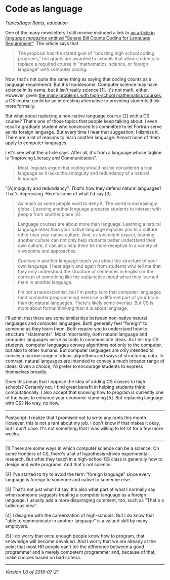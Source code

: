 Code as language
================

*Topics/tags: [Rants](index-rants), education*

One of the many newsletters I still receive included a
link to [an article in _language magazine_ entitled "Senate Bill Counts
Coding for Language Requirement"](https://www.languagemagazine.com/2018/07/12/senate-bill-counts-coding-for-language-requirement/).  The article says that

> The proposal has the stated goal of "boosting high school coding
programs," but grants are awarded to schools that allow students to
replace a required course in "mathematics, science, or foreign language"
with computer coding.

Now, that's not quite the same thing as saying that coding counts as
a language requirement.  But it's troublesome.  Computer science may have
science in its name, but it isn't really science [1].  It's not math,
either.  However, given [the many problems with high-school mathematics
courses](https://www.maa.org/external_archive/devlin/LockhartsLament.pdf),
a CS course could be an interesting alternative to providing students
think more formally.

But what about replacing a non-native language course [2] with a
CS course?  That's one of those topics that people keep talking about.
I even recall a graduate student who convinced his committee to let Fortran
serve as his foreign language.  But every time I hear that suggestion,
I dismiss it.  There are a lot of reasons to learn another language.
Almost none of them apply to computer languages.

Let's see what the article says.  After all, it's from a language whose
tagline is "Improving Literacy and Communication".

> Most linguists argue that coding should not be considered a true
language as it lacks the ambiguity and redundancy of a natural language.

"[A]mbiguity and redundancy".  *That's* how they defend natural languages?
That's depressing.  Here's some of what I'd say [3].

> As much as some people want to deny it, The world is increasingly global.
Learning another language prepares students to interact with people from
another place [4].

> Language courses are about more than language.  Learning a natural
language other than your native language exposes you to a culture other
than your native culture.  And, as you might expect, learning another
culture can not only help students better understand their own culture,
it can also help them be more receptive to a variety of viewpoints and
approaches.

> Courses in another language teach you about the structure of your own
language.  I hear again and again from students who tell me that they only
understood the structure of sentences in English or the concept of something
like the subjunctive mood when they learned them in another language.

> I'm not a neuroscientist, but I'm pretty sure that computer languages
(and computer programming) exercise a different part of your brain than
do natural languages.  There's likely some overlap.  But CS is more
about formal thinking than it is about language.

I'll admit that there are some similarities between non-native natural
languages and computer languages.  Both generally feel "foreign" to
someone as they learn them.  Both require you to understand how to
structure "statements".  Most importantly, both natural language and
computer languages serve as tools to communicate ideas.  As I tell my CS
students, computer languages convey algorithms not only to the computer,
but also to other humans.  But computer languages are only intended to
convey a narrow range of ideas: algorithms and ways of structuring data.
In contrast, natural languages are intended to convey a much broader
range of ideas.  Given a choice, I'd prefer to encourage students to
express themselves broadly.

Does this mean that I oppose the idea of adding CS classes to high
schools?  Certainly not.  I find great benefit in helping students
think computationally.  I also accept that knowing how to program is
currently one of the ways to enhance your economic standing [5].  But
replacing language with CS?  No way, no how.

---

Postscript: I realize that I promised not to write any rants this month.
However, this is not a rant about my job.  I don't know if that makes
it okay, but I don't case.  It's not something that I was willing to
let sit for a few more weeks.

---

[1] There are some ways in which computer science can be a science.  On
some frontiers of CS, there's a lot of hypothesis-driven experimental
research.  But what they teach in a high-school CS class is generally
how to design and write programs.  And that's not science.

[2] I've started to try to avoid the term "foreign language" since
every language is foreign to someone and native to someone else.

[3] That's not just what I'd say.  It's also what part of what I
normally say when someone suggests treating a computer language as a
foreign language.  I usually add a more disparaging comment, too, such
as "That's a ludicrous idea".

[4] I disagree with the careerization of high-schools.  But I do know
that "able to communicate in another language" is a valued skill by many
employers.

[5] I do worry that once enough people know how to program, that knowledge
will become devalued.  And I worry that we are already at the point that
most HR people can't tell the difference between a good programmer and
a merely competent programmer and, because of that, make choices based
on bad criteria.

---

*Version 1.0 of 2018-07-21.*
